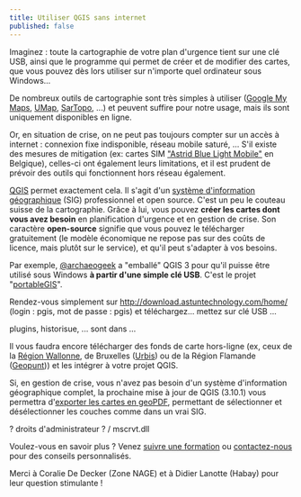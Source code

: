 ```yaml
---
title: Utiliser QGIS sans internet
published: false
---
```


Imaginez : toute la cartographie de votre plan d'urgence tient sur une clé USB, ainsi que le programme qui permet de créer et de modifier des cartes, que vous pouvez dès lors utiliser sur n'importe quel ordinateur sous Windows...

De nombreux outils de cartographie sont très simples à utiliser ([Google My Maps](https://www.google.com/maps/d/), [UMap](https://umap.openstreetmap.fr/nl/), [SarTopo](https://sartopo.com/map.html), ...) et peuvent suffire pour notre usage, mais ils sont uniquement disponibles en ligne. 

Or, en situation de crise, on ne peut pas toujours compter sur un accès à internet : connexion fixe indisponible, réseau mobile saturé, ... S'il existe des mesures de mitigation (ex: cartes SIM ["Astrid Blue Light Mobile"](https://www.astrid.be/fr/services/blue-light-mobile) en Belgique), celles-ci ont également leurs limitations, et il est prudent de prévoir des outils qui fonctionnent hors réseau également.

[QGIS](https://www.qgis.org/)  permet exactement cela. Il s'agit d'un [système d'information géographique](https://fr.wikipedia.org/wiki/Syst%C3%A8me_d%27information_g%C3%A9ographique) (SIG) professionnel et open source. C'est un peu le couteau suisse de la cartographie. Grâce à lui, vous pouvez **créer les cartes dont vous avez besoin** en planification d'urgence et en gestion de crise. Son caractère **open-source** signifie que vous pouvez le télécharger gratuitement (le modèle économique ne repose pas sur des coûts de licence, mais plutôt sur le service), et qu'il peut s'adapter à vos besoins.

Par exemple, [@archaeogeek](https://gitlab.com/archaeogeek) a "emballé" QGIS 3 pour qu'il puisse être utilisé sous Windows **à partir d'une simple clé USB**. C'est le projet "[portableGIS](https://portablegis.xyz/post/get/)".

Rendez-vous simplement sur http://download.astuntechnology.com/home/ (login : pgis, mot de passe : pgis) et téléchargez... mettez sur clé USB ...

plugins, historisue, ... sont dans ...

Il vous faudra encore télécharger des fonds de carte hors-ligne (ex, ceux de la [Région Wallonne](https://geoportail.wallonie.be/telecharger), de Bruxelles ([Urbis](http://urbisdownload.gis.irisnet.be/fr/temporality/)) ou de la Région Flamande ([Geopunt](http://www.geopunt.be/))) et les intégrer à votre projet QGIS.

Si, en gestion de crise, vous n'avez pas besoin d'un système d'information géographique complet, la prochaine mise à jour de QGIS (3.10.1) vous permettra d'[exporter les cartes en geoPDF](https://blog.my-poppy.eu/qgis3_10), permettant de sélectionner et désélectionner les couches comme dans un vrai SIG.

? droits d'administrateur ? / mscrvt.dll

Voulez-vous en savoir plus ? Venez [suivre une formation](https://blog.my-poppy.eu/workshops/) ou [contactez-nous](info@my-poppy.eu) pour des conseils personnalisés.

Merci à Coralie De Decker (Zone NAGE) et à Didier Lanotte (Habay) pour leur question stimulante !





